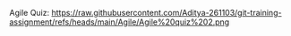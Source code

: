 Agile Quiz:
https://raw.githubusercontent.com/Aditya-261103/git-training-assignment/refs/heads/main/Agile/Agile%20quiz%202.png
